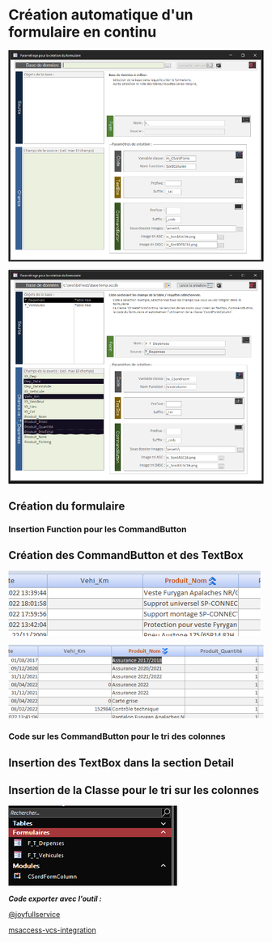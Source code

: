 # Création automatique d'un formulaire en continu

![Formulaire de démarrage](Doc/Frm_img1.png)

![Sélection de la base](Doc/Frm_img2.png)

## Création du formulaire

### Insertion Function pour les CommandButton

## Création des CommandButton et des TextBox

![Image tri ASC](Doc/Col_Tri1.png)

![Image tri DESC](Doc/Col_Tri2.png)

### Code sur les CommandButton pour le tri des colonnes

## Insertion des TextBox dans la section Detail

## Insertion de la Classe pour le tri sur les colonnes

![Objets insérés](Doc/Lst_Obj1.png)

**_Code exporter avec l'outil :_**

[@joyfullservice](https://github.com/joyfullservice)

[msaccess-vcs-integration](https://github.com/joyfullservice/msaccess-vcs-integration)

<!---
meuslaur/meuslaur is a ✨ special ✨ repository because its `README.md` (this file) appears on your GitHub profile.
You can click the Preview link to take a look at your changes.
--->
